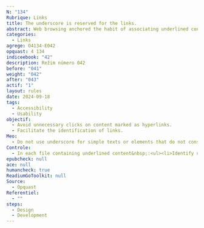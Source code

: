 ```yaml
---
N: "134"
Rubrique: Links
title: The underscore is reserved for the links.
abstract: Web browsing anchored the habit of associating underlined content with links. By highlighting content that is not links, there is a risk of causing unnecessary clicks. Be careful, this does not require you to emphasize your links.
categories:
  - Links
agrege: O4134-E042
opquast: 4 134
indiceebook: "42"
description: Režim número 042
before: "041"
weight: "042"
after: "043"
actif: "1"
layout: rules
date: 2024-09-18
tags:
  - Accessibility
  - Usability
objectif:
  - Avoid unnecessary clicks on content marked as hyperlinks.
  - Facilitate the identification of links.
Meo:
  - Do not use underscore for simple texts or elements that do not constitute links.
Controle:
  - In each file containing underlined content&nbsp;:<ul><li>Identify underlined texts in ebook;</li><li>Controlling the nature of these contents to verify whether they are actually hyperlinks.</li></ul>
epubcheck: null
ace: null
humancheck: true
ReadiumGoToolkit: null
Source:
  - Opquast
Referentiel:
  - ""
steps:
  - Design
  - Development
---
```

